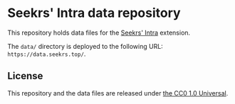 # Seekrs' Intra data repository

This repository holds data files for the [Seekrs' Intra](https://ext.seekrs.top) extension.

The `data/` directory is deployed to the following URL: `https://data.seekrs.top/`.

## License

This repository and the data files are released under [the CC0 1.0 Universal](https://creativecommons.org/publicdomain/zero/1.0/?ref=chooser-v1).
